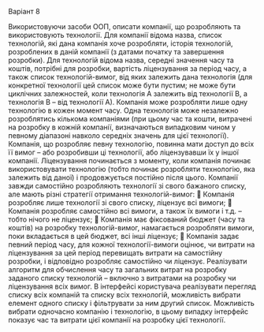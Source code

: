 Варіант 8

Використовуючи засоби ООП, описати компанії, що розробляють та використовують технології.
Для компанії відома назва, список технологій, які дана компанія хоче розробляти, історія
технологій, розроблених в даній компанії (з датами початку та завершення розробки). Для
технологій відома назва, середні значення часу та коштів, потрібні для розробки, вартість
ліцензування за період часу, а також список технологій-вимог, від яких залежить дана технологія
(для конкретної технології цей список може бути пустим; не може бути циклічних залежностей,
коли технологія А залежить від технології В, а технологія В – від технології А).
Компанія може розробляти лише одну технологію в кожен момент часу. Одна технологія може
незалежно розроблятись кількома компаніями (при цьому час та кошти, витрачені на розробку в
кожній компанії, визначаються випадковим чином у певному діапазоні навколо середніх значень
для цієї технології). Компанія, що розробляє певну технологію, повинна мати доступ до всіх її
вимог – або розробивши ці технології, або ліцензувавши їх у іншої компанії. Ліцензування
починається з моменту, коли компанія починає використовувати технологію (тобто починає
розробляти технологію, яка залежить від даної) і продовжується постійно після цього. Компанії
завжди самостійно розробляють технології зі свого бажаного списку, але мають різні стратегії
отримання технологій-вимог:
 Компанія розробляє лише технології зі свого списку, ліцензує всі вимоги;
 Компанія розробляє самостійно всі вимоги, а також їх вимоги і т.д. – тобто нічого не
ліцензує;
 Компанія має фіксований бюджет (часу та коштів) на розробку технологій-вимог,
намагається розробляти вимоги, поки вкладається в цей бюджет, всі інші ліцензує;
 Компанія задає певний період часу, для кожної технології-вимоги оцінює, чи витрати на
ліцензування за цей період перевищать витрати на самостійну розробки, і відповідно
розробляє самостійно чи ліцензує.
Реалізувати алгоритм для обчислення часу та загальних витрат на розробку заданого списку
технологій – включно з витратами на розробку чи ліцензування всіх вимог.
В інтерфейсі користувача реалізувати перегляд списку всіх компаній та списку всіх технологій,
можливість вибрати елемент одного списку і фільтрувати за ним другий список. Можливість
вибрати одночасно компанію і технологію, в цьому випадку інтерфейс показує час та витрати цієї
компанії на розробку цієї технології.
